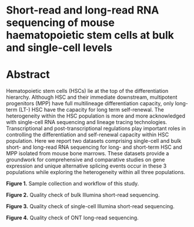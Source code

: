 # Short-read and long-read RNA sequencing of mouse haematopoietic stem cells at bulk and single-cell levels 
# Abstract
Hematopoietic stem cells (HSCs) lie at the top of the differentiation hierarchy. Although HSC and their immediate downstream, multipotent progenitors (MPP) have full multilineage differentiation capacity, only long-term (LT-) HSC have the capacity for long term self-renewal. The heterogeneity within the HSC population is more and more acknowledged with single-cell RNA sequencing and lineage tracing technologies. Transcriptional and post-transcriptional regulations play important roles in controlling the differentiation and self-renewal capacity within HSC population. Here we report two datasets comprising single-cell and bulk short- and long-read RNA sequencing for long- and short-term HSC and MPP isolated from mouse bone marrows. These datasets provide a groundwork for comprehensive and comparative studies on gene expression and unique alternative splicing events occur in these 3 populations while exploring the heterogeneity within all three populations.

**Figure 1.** Sample collection and workflow of this study. 

**Figure 2.** Quality check of bulk Illumina short-read sequencing. 

**Figure 3.** Quality check of single-cell Illumina short-read sequencing. 

**Figure 4.** Quality check of ONT long-read sequencing.
